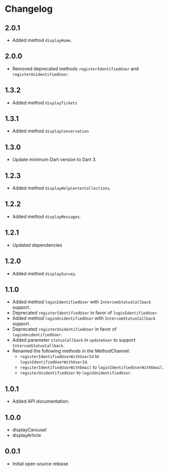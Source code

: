 # Changelog

## 2.0.1

* Added method `displayHome`.

## 2.0.0

* Removed deprecated methods `registerIdentifiedUser` and `registerUnidentifiedUser`.

## 1.3.2

* Added method `displayTickets`

## 1.3.1

* Added method `displayConversation`

## 1.3.0

* Update minimum Dart version to Dart 3.

## 1.2.3

* Added method `displayHelpCenterCollections`.

## 1.2.2

* Added method `displayMessages`.

## 1.2.1

* Updated dependencies

## 1.2.0

* Added method `displaySurvey`.

## 1.1.0

* Added method `loginIdentifiedUser` with `IntercomStatusCallback` support.
* Deprecated `registerIdentifiedUser` in favor of `loginIdentifiedUser`.
* Added method `loginUnidentifiedUser` with `IntercomStatusCallback` support.
* Deprecated `registerUnidentifiedUser` in favor of `loginUnidentifiedUser`.
* Added parameter `statusCallback` in `updateUser` to support `IntercomStatusCallback`.
* Renamed the following methods in the MethodChannel:
  * `registerIdentifiedUserWithUserId` to `loginIdentifiedUserWithUserId`.
  * `regsiterIdentifiedUserWithEmail` to `loginIdentifiedUserWithEmail`.
  * `registerUnidentifiedUser` to `loginUnidentifiedUser`.

## 1.0.1

* Added API documentation.

## 1.0.0

* displayCarousel
* displayArticle

## 0.0.1

* Initial open source release
